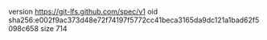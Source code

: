 version https://git-lfs.github.com/spec/v1
oid sha256:e002f9ac373d48e72f74197f5772cc41beca3165da9dc121a1bad62f5098c658
size 714
